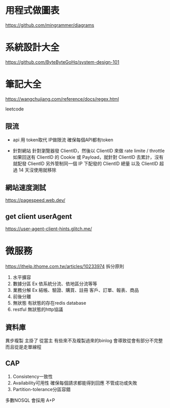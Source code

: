 # 用程式做圖表
https://github.com/mingrammer/diagrams

# 系統設計大全
https://github.com/ByteByteGoHq/system-design-101

# 筆記大全
https://wangchujiang.com/reference/docs/regex.html

leetcode 

## 限流
* api 
用 token取代 IP做限流 確保每個API都有token

* 針對網站
針對瀏覽器發 ClientID，然後以 ClientID 來做 rate limite / throttle
如果回送有 ClientID 的 Cookie 或 Payload，就針對 ClientID 去累計，沒有就配發 ClientID
另外管制同一個 IP 下配發的 ClientID 總量
以及 ClientID 超過 14 天沒使用就移除


## 網站速度測試
https://pagespeed.web.dev/

## get client userAgent
https://user-agent-client-hints.glitch.me/


# 微服務
https://ithelp.ithome.com.tw/articles/10233974
拆分原則
1. 水平擴容
2. 數據分區 Ex 依系統分流、依地區分流等等
3. 業務分解
Ex 結帳、驗證、購買、註冊
客戶、訂單、報表、商品
4. 前後分離
5. 無狀態
有狀態的存在redis database
6. restful
無狀態的http協議

## 資料庫
異步複製
主掛了 從當主
有些來不及複製過來的binlog 會導致從會有部分不完整
而且從是走單線程

## CAP
1. Consistency一致性
2. Availability可用性 
確保每個請求都能得到回應 不管成功或失敗
3. Partition-tolerance分區容錯

多數NOSQL 會採用 A+P